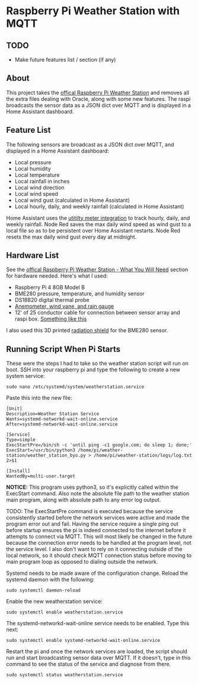 # Raspberry Pi Weather Station with MQTT

## TODO

- Make future features list / section (if any)

## About

This project takes the [offical Raspberry Pi Weather Station](https://projects.raspberrypi.org/en/projects/build-your-own-weather-station) and removes all the extra files dealing with Oracle, along with some new features. The raspi broadcasts the sensor data as a JSON dict over MQTT and is displayed in a Home Assistant dashboard.

## Feature List

The following sensors are broadcast as a JSON dict over MQTT, and displayed in a Home Assistant dashboard:

- Local pressure
- Local humidity
- Local temperature
- Local rainfall in inches
- Local wind direction
- Local wind speed
- Local wind gust (calculated in Home Assistant)
- Local hourly, daily, and weekly rainfall (calculated in Home Assistant)

Home Assistant uses the [utitilty meter integration](https://www.home-assistant.io/integrations/utility_meter/) to track hourly, daily, and weekly rainfall. Node Red saves the max daily wind speed as wind gust to a local file so as to be persistent over Home Assistant restarts. Node Red resets the max daily wind gust every day at midnight. 

## Hardware List

See the [offical Raspberry Pi Weather Station - What You Will Need](https://projects.raspberrypi.org/en/projects/build-your-own-weather-station/1) section for hardware needed. Here's what I used:

- Raspberry Pi 4 8GB Model B
- BME280 pressure, temperature, and humidity sensor
- DS18B20 digital thermal probe
- [Anemometer, wind vane, and rain gauge](https://www.argentdata.com/catalog/product_info.php?products_id=145)
- 12' of 25 conductor cable for connection between sensor array and raspi box. [Something like this](https://www.amazon.com/gp/product/B00B88BFKC/ref=ppx_yo_dt_b_asin_title_o07_s00?ie=UTF8&psc=1)

I also used this 3D printed [radiation shield](https://www.thingiverse.com/thing:1067700) for the BME280 sensor.

## Running Script When Pi Starts

These were the steps I had to take so the weather station script will run on boot. SSH into your raspberry pi and type the following to create a new system service:

```
sudo nano /etc/systemd/system/weatherstation.service
```

Paste this into the new file:

```
[Unit]
Description=Weather Station Service
Wants=systemd-networkd-wait-online.service
After=systemd-networkd-wait-online.service

[Service]
Type=simple
ExecStartPre=/bin/sh -c 'until ping -c1 google.com; do sleep 1; done;'
ExecStart=/usr/bin/python3 /home/pi/weather-station/weather_station_byo.py > /home/pi/weather-station/logs/log.txt 2>$1

[Install]
WantedBy=multi-user.target
```

**NOTICE:** This program uses python3, so it's explicitly called within the ExecStart command. Also note the absolute file path to the weather station main program, along with absolute path to any error log output.

TODO: The ExecStartPre command is executed because the service consistently started before the network services were active and made the program error out and fail. Having the service require a single ping out before startup ensures the pi is indeed connected to the internet before it attempts to connect via MQTT. This will most likely be changed in the future because the connection error needs to be handled at the program level, not the service level. I also don't want to rely on it connecting outside of the local network, so it should check MQTT connection status before moving to main program loop as opposed to dialing outside the network.

Systemd needs to be made aware of the configuration change. Reload the systemd daemon with the following:

```
sudo systemctl daemon-reload
```

Enable the new weatherstation service:

```
sudo systemctl enable weatherstation.service
```

The systemd-networkd-wait-online service needs to be enabled. Type this next:

```
sudo systemctl enable systemd-networkd-wait-online.service
```

Restart the pi and once the network services are loaded, the script should run and start broadcasting sensor data over MQTT. If it doesn't, type in this command to see the status of the service and diagnose from there.

```
sudo systemctl status weatherstation.service
```